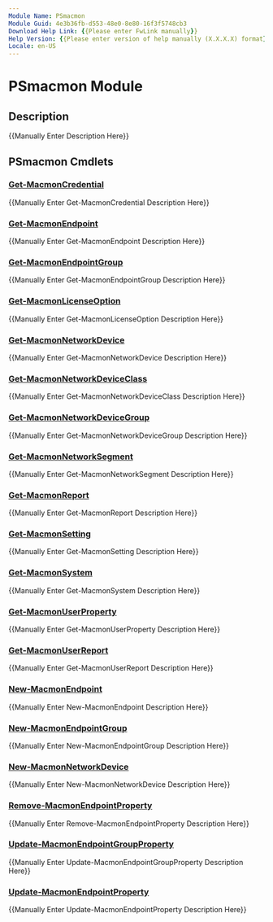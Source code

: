 ```yaml
---
Module Name: PSmacmon
Module Guid: 4e3b36fb-d553-48e0-8e80-16f3f5748cb3
Download Help Link: {{Please enter FwLink manually}}
Help Version: {{Please enter version of help manually (X.X.X.X) format}}
Locale: en-US
---
```


# PSmacmon Module
## Description
{{Manually Enter Description Here}}

## PSmacmon Cmdlets
### [Get-MacmonCredential](Get-MacmonCredential.md)
{{Manually Enter Get-MacmonCredential Description Here}}

### [Get-MacmonEndpoint](Get-MacmonEndpoint.md)
{{Manually Enter Get-MacmonEndpoint Description Here}}

### [Get-MacmonEndpointGroup](Get-MacmonEndpointGroup.md)
{{Manually Enter Get-MacmonEndpointGroup Description Here}}

### [Get-MacmonLicenseOption](Get-MacmonLicenseOption.md)
{{Manually Enter Get-MacmonLicenseOption Description Here}}

### [Get-MacmonNetworkDevice](Get-MacmonNetworkDevice.md)
{{Manually Enter Get-MacmonNetworkDevice Description Here}}

### [Get-MacmonNetworkDeviceClass](Get-MacmonNetworkDeviceClass.md)
{{Manually Enter Get-MacmonNetworkDeviceClass Description Here}}

### [Get-MacmonNetworkDeviceGroup](Get-MacmonNetworkDeviceGroup.md)
{{Manually Enter Get-MacmonNetworkDeviceGroup Description Here}}

### [Get-MacmonNetworkSegment](Get-MacmonNetworkSegment.md)
{{Manually Enter Get-MacmonNetworkSegment Description Here}}

### [Get-MacmonReport](Get-MacmonReport.md)
{{Manually Enter Get-MacmonReport Description Here}}

### [Get-MacmonSetting](Get-MacmonSetting.md)
{{Manually Enter Get-MacmonSetting Description Here}}

### [Get-MacmonSystem](Get-MacmonSystem.md)
{{Manually Enter Get-MacmonSystem Description Here}}

### [Get-MacmonUserProperty](Get-MacmonUserProperty.md)
{{Manually Enter Get-MacmonUserProperty Description Here}}

### [Get-MacmonUserReport](Get-MacmonUserReport.md)
{{Manually Enter Get-MacmonUserReport Description Here}}

### [New-MacmonEndpoint](New-MacmonEndpoint.md)
{{Manually Enter New-MacmonEndpoint Description Here}}

### [New-MacmonEndpointGroup](New-MacmonEndpointGroup.md)
{{Manually Enter New-MacmonEndpointGroup Description Here}}

### [New-MacmonNetworkDevice](New-MacmonNetworkDevice.md)
{{Manually Enter New-MacmonNetworkDevice Description Here}}

### [Remove-MacmonEndpointProperty](Remove-MacmonEndpointProperty.md)
{{Manually Enter Remove-MacmonEndpointProperty Description Here}}

### [Update-MacmonEndpointGroupProperty](Update-MacmonEndpointGroupProperty.md)
{{Manually Enter Update-MacmonEndpointGroupProperty Description Here}}

### [Update-MacmonEndpointProperty](Update-MacmonEndpointProperty.md)
{{Manually Enter Update-MacmonEndpointProperty Description Here}}

